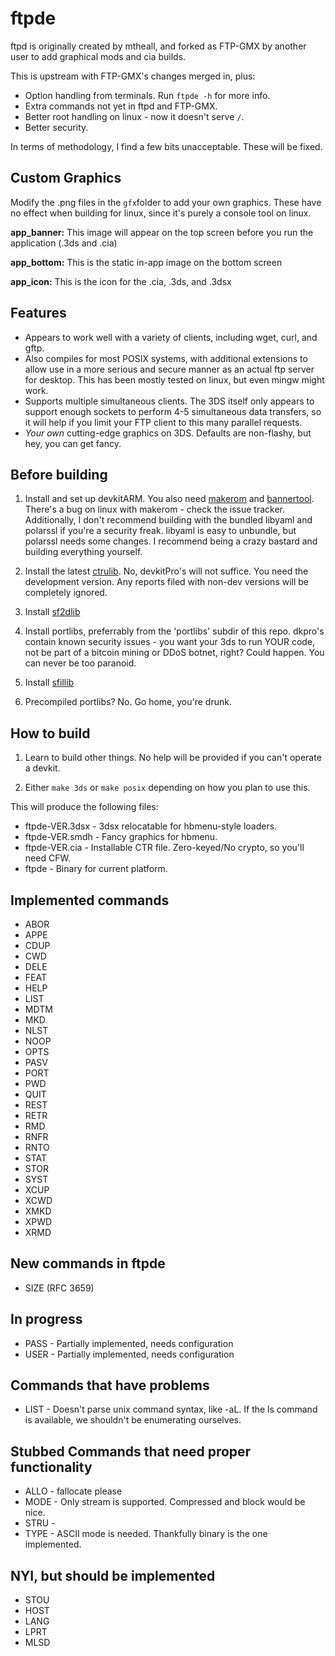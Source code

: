 ftpde
=======

ftpd is originally created by mtheall, and forked as FTP-GMX by another user to add graphical mods and cia builds.

This is upstream with FTP-GMX's changes merged in, plus:

 * Option handling from terminals. Run `ftpde -h` for more info.
 * Extra commands not yet in ftpd and FTP-GMX.
 * Better root handling on linux - now it doesn't serve `/`.
 * Better security.

In terms of methodology, I find a few bits unacceptable. These will be fixed.

Custom Graphics
---------------
Modify the .png files in the `gfx`folder to add your own graphics. These have no effect when building for linux, since it's purely a console tool on linux.

**app_banner:** 
This image will appear on the top screen before you run the application (.3ds and .cia)

**app_bottom:** 
This is the static in-app image on the bottom screen

**app_icon:** 
This is the icon for the .cia, .3ds, and .3dsx

Features
--------
- Appears to work well with a variety of clients, including wget, curl, and gftp.
- Also compiles for most POSIX systems, with additional extensions to allow use in a more serious and secure manner as an actual ftp server for desktop. This has been mostly tested on linux, but even mingw might work.
- Supports multiple simultaneous clients. The 3DS itself only appears to support enough sockets to perform 4-5 simultaneous data transfers, so it will help if you limit your FTP client to this many parallel requests.
- *Your own* cutting-edge graphics on 3DS. Defaults are non-flashy, but hey, you can get fancy.

Before building
---------------

1) Install and set up devkitARM. You also need [makerom](https://github.com/profi200/Project_CTR) and [bannertool](https://github.com/Steveice10/bannertool). There's a bug on linux with makerom - check the issue tracker. Additionally, I don't recommend building with the bundled libyaml and polarssl if you're a security freak. libyaml is easy to unbundle, but polarssl needs some changes. I recommend being a crazy bastard and building everything yourself.

2) Install the latest [ctrulib](https://github.com/smealum/ctrulib/tree/master/libctru). No, devkitPro's will not suffice. You need the development version. Any reports filed with non-dev versions will be completely ignored.

3) Install [sf2dlib](https://github.com/xerpi/sf2dlib)

4) Install portlibs, preferrably from the 'portlibs' subdir of this repo. dkpro's contain known security issues - you want your 3ds to run YOUR code, not be part of a bitcoin mining or DDoS botnet, right? Could happen. You can never be too paranoid.

5) Install [sfillib](https://github.com/xerpi/sfillib)

6) Precompiled portlibs? No. Go home, you're drunk.

How to build
------------
1) Learn to build other things. No help will be provided if you can't operate a devkit.

2) Either `make 3ds` or `make posix` depending on how you plan to use this.

This will produce the following files:

 * ftpde-VER.3dsx - 3dsx relocatable for hbmenu-style loaders.
 * ftpde-VER.smdh - Fancy graphics for hbmenu.
 * ftpde-VER.cia  - Installable CTR file. Zero-keyed/No crypto, so you'll need CFW.
 * ftpde          - Binary for current platform.

Implemented commands
--------------------

- ABOR
- APPE
- CDUP
- CWD
- DELE
- FEAT
- HELP
- LIST
- MDTM
- MKD
- NLST
- NOOP
- OPTS
- PASV
- PORT
- PWD
- QUIT
- REST
- RETR
- RMD
- RNFR
- RNTO
- STAT
- STOR
- SYST
- XCUP
- XCWD
- XMKD
- XPWD
- XRMD

New commands in ftpde
---------------------

- SIZE (RFC 3659)

In progress
-----------

- PASS - Partially implemented, needs configuration
- USER - Partially implemented, needs configuration

Commands that have problems
---------------------------

- LIST - Doesn't parse unix command syntax, like -aL. If the ls command is available, we shouldn't be enumerating ourselves.

Stubbed Commands that need proper functionality
-----------------------------------------------

- ALLO - fallocate please
- MODE - Only stream is supported. Compressed and block would be nice. 
- STRU - 
- TYPE - ASCII mode is needed. Thankfully binary is the one implemented.

NYI, but should be implemented
------------------------------

- STOU
- HOST
- LANG
- LPRT
- MLSD
